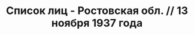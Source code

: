---
title: Список лиц - Ростовская обл. // 13 ноября 1937 года
description: РГАСПИ, ф.17, т.4, оп.171, дело 412, лист 152
images:
- /disk/pictures/v04/17-171-412-152.jpg
- /disk/pictures/v04/17-171-412-153.jpg
- /disk/pictures/v04/17-171-412-154.jpg
- /disk/pictures/v04/17-171-412-155.jpg
- /disk/pictures/v04/17-171-412-156.jpg
---